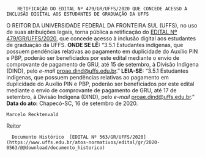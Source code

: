         RETIFICAÇÃO DO EDITAL Nº 479/GR/UFFS/2020 QUE CONCEDE ACESSO À INCLUSÃO DIGITAL AOS ESTUDANTES DE GRADUAÇÃO DA UFFS  

 O REITOR DA UNIVERSIDADE FEDERAL DA FRONTEIRA SUL (UFFS), no uso de suas atribuições legais, torna pública a retificação do [EDITAL Nº 479/GR/UFFS/2020](https://www.uffs.edu.br/atos-normativos/edital/gr/2020-0479), que concede acesso à inclusão digital aos estudantes de graduação da UFFS.   **ONDE SE LÊ:** “3.5.1 Estudantes indígenas, que possuem pendências relativas ao pagamento em duplicidade do Auxílio PIN e PBP, poderão ser beneficiados por este edital mediante o envio de comprovante de pagamento de GRU, até 15 de setembro, à Divisão Indígena (DIND), pelo *e-mail*  proae.dind@uffs.edu.br.”   **LEIA-SE:** “3.5.1 Estudantes indígenas, que possuem pendências relativas ao pagamento em duplicidade do Auxílio PIN e PBP, poderão ser beneficiados por este edital mediante o envio de comprovante de pagamento de GRU, até 17 de setembro, à Divisão Indígena (DIND), pelo *e-mail*  proae.dind@uffs.edu.br.”        **Data do ato:** Chapecó-SC, 16 de setembro de 2020.   
 

    Marcelo Recktenvald   
 Reitor 

      Documento Histórico  [EDITAL Nº 563/GR/UFFS/2020](https://www.uffs.edu.br/atos-normativos/edital/gr/2020-0563/@@download/documento_historico)     
      
